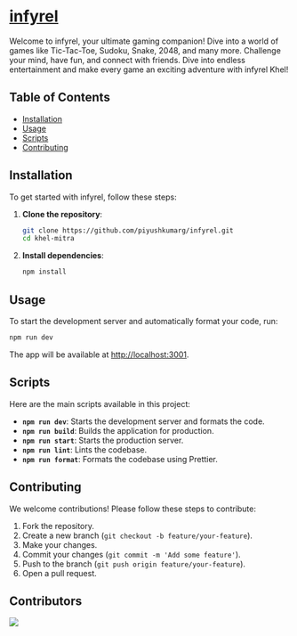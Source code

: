 # [infyrel](https://khel-mitra.vercel.app/)

Welcome to infyrel, your ultimate gaming companion! Dive into a world of games like Tic-Tac-Toe, Sudoku, Snake, 2048, and many more. Challenge your mind, have fun, and connect with friends. Dive into endless entertainment and make every game an exciting adventure with infyrel Khel!

## Table of Contents

- [Installation](#installation)
- [Usage](#usage)
- [Scripts](#scripts)
- [Contributing](#contributing)

## Installation

To get started with infyrel, follow these steps:

1. **Clone the repository**:

   ```bash
   git clone https://github.com/piyushkumarg/infyrel.git
   cd khel-mitra
   ```

2. **Install dependencies**:
   ```bash
   npm install
   ```

## Usage

To start the development server and automatically format your code, run:

```bash
npm run dev
```

The app will be available at [http://localhost:3001](http://localhost:3001).

## Scripts

Here are the main scripts available in this project:

- **`npm run dev`**: Starts the development server and formats the code.
- **`npm run build`**: Builds the application for production.
- **`npm run start`**: Starts the production server.
- **`npm run lint`**: Lints the codebase.
- **`npm run format`**: Formats the codebase using Prettier.

## Contributing

We welcome contributions! Please follow these steps to contribute:

1. Fork the repository.
2. Create a new branch (`git checkout -b feature/your-feature`).
3. Make your changes.
4. Commit your changes (`git commit -m 'Add some feature'`).
5. Push to the branch (`git push origin feature/your-feature`).
6. Open a pull request.

## Contributors

<a href="https://github.com/piyushkumarg/khel-mitra/graphs/contributors">
  <img src="https://contrib.rocks/image?repo=piyushkumarg/khel-mitra" />
</a>
